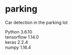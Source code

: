 # parking
Car detection in the parking lot

Python 3.6.10 <br>
tensorflow 1.14.0 <br>
keras 2.2.4 <br>
numpy 1.16.4 <br>

